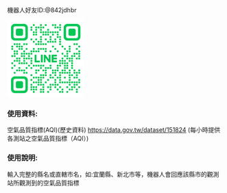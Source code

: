 機器人好友ID:@842jdhbr

![image](https://github.com/trial1025/Linebot-AirQuality/blob/master/S_gainfriends_2dbarcodes_GW.png)
### 使用資料:
空氣品質指標(AQI)(歷史資料) https://data.gov.tw/dataset/151824
(每小時提供各測站之空氣品質指標（AQI）)

### 使用說明:
輸入完整的縣名或直轄市名，如:宜蘭縣、新北市等，機器人會回應該縣市的觀測站所觀測到的空氣品質指標
